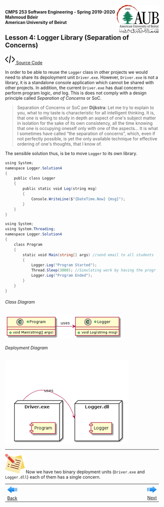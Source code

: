 <img style="float: right;" src="../../Images/aublogosmall.png"> 

**CMPS 253 Software Engineering - Spring 2019-2020 \
Mahmoud Bdeir \
American University of Beirut**
 


## Lesson 4: Logger Library (Separation of Concerns)

<a href="./"><img src='../../Images/code.png'> Source Code</a>

In order to be able to reuse the `Logger` class in other projects we would need to share its depoloyment unit `Driver.exe`. However, `Driver.exe` is not a library, it is a standalone console application which cannot be shared with other projects. In addition, the current `Driver.exe` has dual concerns: perform program logic, *and* log. This is does not comply with a design principle called *Separation of Concerns* or SoC. 

> Separation of Concerns or SoC per **Dijkstra**: Let me try to explain to you, what to my taste is characteristic for all intelligent thinking. It is, that one is willing to study in depth an aspect of one's subject matter in isolation for the sake of its own consistency, all the time knowing that one is occupying oneself only with one of the aspects... It is what I sometimes have called “the separation of concerns”, which, even if not perfectly possible, is yet the only available technique for effective ordering of one's thoughts, that I know of. 

The sensible solution thus, is be to move `Logger` to its own library. 



```C#
using System;
namespace Logger.Solution4
{
    public class Logger
    {
        public static void Log(string msg)
        {
            Console.WriteLine($"{DateTime.Now} {msg}");
        }
    }
}
```

```C#
using System;
using System.Threading;
namespace Logger.Solution4
{
    class Program
    {
        static void Main(string[] args) //send email to all students
        {
            Logger.Log("Program Started");
            Thread.Sleep(3000); //Simulating work by having the progr
            Logger.Log("Program Ended");
        }
    }
}
```


###### Class Diagram
![Lesson 4 Class Diagram](../images/Class-Diagram.png)
###### Deployment Diagram
![Lesson 4 Deployment Diagram](../images/Deployment-Diagram.png)

_____

![note icon](../../Images/note.png 'Note') Now we have two binary deployment units (`Driver.exe` and `Logger.dll`) each of them has a single concern.


<table style='width=100%;'>
<tr>
<td><a href="../../../../tree/master/Lesson%2003%20Logger%20Class"><img src='../../Images/leftarrow.png'> Back</a></td>
<td width="100%"></td>
<td><a href="../../../../tree/master/Lesson%2005%20Log%20To%20File/Solution%200%20LogToFile%20Method/Source%20Code"><img src='../../Images/rightarrow.png'> Next</a></td>
</tr>
</table>
